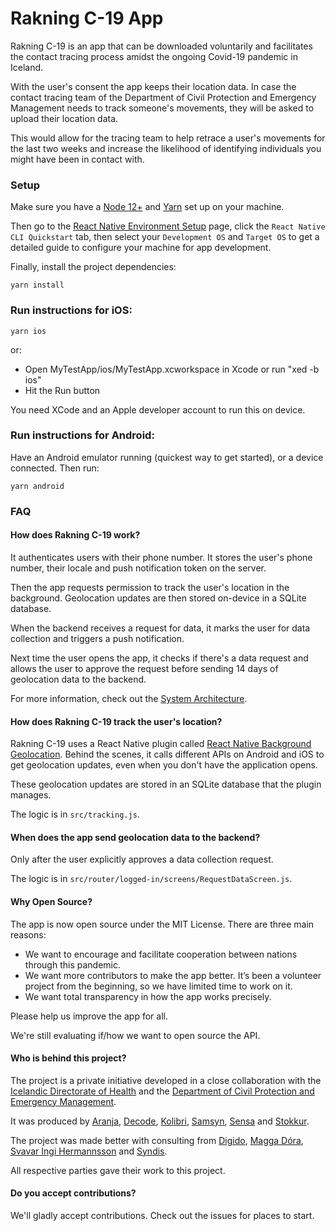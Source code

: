 # Rakning C-19 App

Rakning C-19 is an app that can be downloaded voluntarily and facilitates the contact tracing process amidst the ongoing Covid-19 pandemic in Iceland.

With the user's consent the app keeps their location data. In case the contact tracing team of the Department of Civil Protection and Emergency Management needs to track someone's movements, they will be asked to upload their location data.

This would allow for the tracing team to help retrace a user's movements for the last two weeks and increase the likelihood of identifying individuals you might have been in contact with. 

### Setup

Make sure you have a [Node 12+](https://nodejs.org/en/) and [Yarn](https://yarnpkg.com/) set up on your machine.

Then go to the [React Native Environment Setup](https://reactnative.dev/docs/environment-setup) page, click the `React Native CLI Quickstart` tab, then select your `Development OS` and `Target OS` to get a detailed guide to configure your machine for app development.

Finally, install the project dependencies:

```
yarn install
```

### Run instructions for iOS:

```
yarn ios
```

or:
* Open MyTestApp/ios/MyTestApp.xcworkspace in Xcode or run "xed -b ios"
* Hit the Run button

You need XCode and an Apple developer account to run this on device.

### Run instructions for Android:

Have an Android emulator running (quickest way to get started), or a device connected.
Then run:

```
yarn android
```

### FAQ

#### How does Rakning C-19 work?

It authenticates users with their phone number. It stores the user's
phone number, their locale and push notification token on the server.

Then the app requests permission to track the user's location in the
background. Geolocation updates are then stored on-device in a SQLite
database.

When the backend receives a request for data, it marks the user for data
collection and triggers a push notification.

Next time the user opens the app, it checks if there's a data request
and allows the user to approve the request before sending 14 days of
geolocation data to the backend.

For more information, check out the [System Architecture](https://docs.google.com/presentation/d/1SxGX7pXXMBcO2h7iYRRWI2Ru1oHRV19hZqU2RFYlXK4).

#### How does Rakning C-19 track the user's location?

Rakning C-19 uses a React Native plugin called [React Native Background Geolocation](https://github.com/mauron85/react-native-background-geolocation).
Behind the scenes, it calls different APIs on Android and iOS to get geolocation updates,
even when you don't have the application opens.

These geolocation updates are stored in an SQLite database that the plugin manages.

The logic is in `src/tracking.js`.

#### When does the app send geolocation data to the backend?

Only after the user explicitly approves a data collection request.

The logic is in `src/router/logged-in/screens/RequestDataScreen.js`.

#### Why Open Source?

The app is now open source under the MIT License. There are three main reasons:

* We want to encourage and facilitate cooperation between nations through this pandemic.
* We want more contributors to make the app better. It’s been a volunteer project from the beginning, so we have limited time to work on it.
* We want total transparency in how the app works precisely.

Please help us improve the app for all.

We're still evaluating if/how we want to open source the API.

#### Who is behind this project?

The project is a private initiative developed in a close collaboration with the [Icelandic Directorate of Health](https://www.landlaeknir.is/english/) and the [Department of Civil Protection and Emergency Management](https://www.almannavarnir.is/english/).

It was produced by [Aranja](https://aranja.com/), [Decode](https://www.decode.com/), [Kolibri](https://www.kolibri.is/), [Samsyn](http://www.samsyn.is/), [Sensa](https://sensa.is/) and [Stokkur](https://stokkur.is/).

The project was made better with consulting from [Digido](https://digido.is/), [Magga Dóra](https://www.mennsk.is/), [Svavar Ingi Hermannsson](https://www.security.is/) and [Syndis](https://www.syndis.is/).

All respective parties gave their work to this project.

#### Do you accept contributions?

We'll gladly accept contributions. Check out the issues for places to start.
